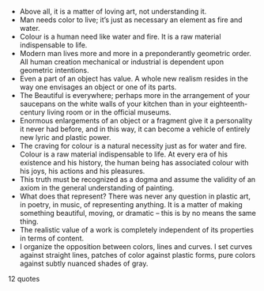  - Above all, it is a matter of loving art, not understanding it.
 - Man needs color to live; it’s just as necessary an element as fire and water.
 - Colour is a human need like water and fire. It is a raw material indispensable to life.
 - Modern man lives more and more in a preponderantly geometric order. All human creation mechanical or industrial is dependent upon geometric intentions.
 - Even a part of an object has value. A whole new realism resides in the way one envisages an object or one of its parts.
 - The Beautiful is everywhere; perhaps more in the arrangement of your saucepans on the white walls of your kitchen than in your eighteenth-century living room or in the official museums.
 - Enormous enlargements of an object or a fragment give it a personality it never had before, and in this way, it can become a vehicle of entirely new lyric and plastic power.
 - The craving for colour is a natural necessity just as for water and fire. Colour is a raw material indispensable to life. At every era of his existence and his history, the human being has associated colour with his joys, his actions and his pleasures.
 - This truth must be recognized as a dogma and assume the validity of an axiom in the general understanding of painting.
 - What does that represent? There was never any question in plastic art, in poetry, in music, of representing anything. It is a matter of making something beautiful, moving, or dramatic – this is by no means the same thing.
 - The realistic value of a work is completely independent of its properties in terms of content.
 - I organize the opposition between colors, lines and curves. I set curves against straight lines, patches of color against plastic forms, pure colors against subtly nuanced shades of gray.

12 quotes